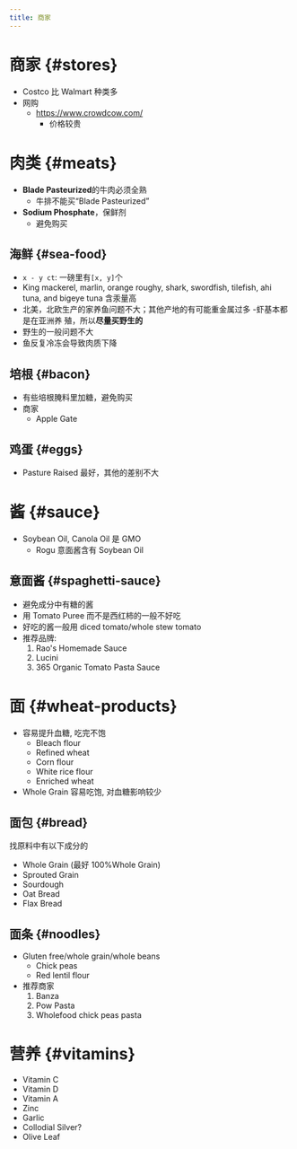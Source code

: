 ```yaml
---
title: 商家
---
```


# 商家 {#stores}

- Costco 比 Walmart 种类多
- 网购
  - https://www.crowdcow.com/
    - 价格较贵

# 肉类 {#meats}

- **Blade Pasteurized**的牛肉必须全熟
  - 牛排不能买“Blade Pasteurized”
- **Sodium Phosphate**，保鲜剂
  - 避免购买

## 海鲜 {#sea-food}

- `x - y ct`: 一磅里有`[x, y]`个
- King mackerel, marlin, orange roughy, shark, swordfish, tilefish, ahi tuna,
  and bigeye tuna 含汞量高
- 北美，北欧生产的家养鱼问题不大；其他产地的有可能重金属过多 -虾基本都是在亚洲养
  殖，所以**尽量买野生的**
- 野生的一般问题不大
- 鱼反复冷冻会导致肉质下降

## 培根 {#bacon}

- 有些培根腌料里加糖，避免购买
- 商家
  - Apple Gate

## 鸡蛋 {#eggs}

- Pasture Raised 最好，其他的差别不大

# 酱 {#sauce}

- Soybean Oil, Canola Oil 是 GMO
  - Rogu 意面酱含有 Soybean Oil

## 意面酱 {#spaghetti-sauce}

- 避免成分中有糖的酱
- 用 Tomato Puree 而不是西红柿的一般不好吃
- 好吃的酱一般用 diced tomato/whole stew tomato
- 推荐品牌:
  1. Rao's Homemade Sauce
  2. Lucini
  3. 365 Organic Tomato Pasta Sauce

# 面 {#wheat-products}

- 容易提升血糖, 吃完不饱
  - Bleach flour
  - Refined wheat
  - Corn flour
  - White rice flour
  - Enriched wheat
- Whole Grain 容易吃饱, 对血糖影响较少

## 面包 {#bread}

找原料中有以下成分的

- Whole Grain (最好 100%Whole Grain)
- Sprouted Grain
- Sourdough
- Oat Bread
- Flax Bread

## 面条 {#noodles}

- Gluten free/whole grain/whole beans
  - Chick peas
  - Red lentil flour
- 推荐商家
  1. Banza
  2. Pow Pasta
  3. Wholefood chick peas pasta

# 营养 {#vitamins}

- Vitamin C
- Vitamin D
- Vitamin A
- Zinc
- Garlic
- Collodial Silver?
- Olive Leaf
